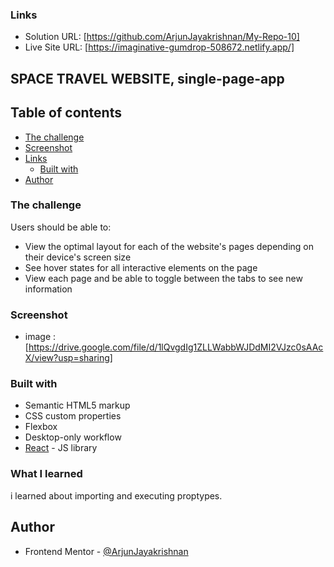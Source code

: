 ### Links

- Solution URL: [https://github.com/ArjunJayakrishnan/My-Repo-10]
- Live Site URL: [https://imaginative-gumdrop-508672.netlify.app/]

## SPACE TRAVEL WEBSITE, single-page-app

## Table of contents

- [The challenge](#the-challenge)
- [Screenshot](#screenshot)
- [Links](#links)
  - [Built with](#built-with)
- [Author](#author)

### The challenge

Users should be able to:

- View the optimal layout for each of the website's pages depending on their device's screen size
- See hover states for all interactive elements on the page
- View each page and be able to toggle between the tabs to see new information

### Screenshot

- image : [https://drive.google.com/file/d/1lQvgdIg1ZLLWabbWJDdMI2VJzc0sAAcX/view?usp=sharing]

### Built with

- Semantic HTML5 markup
- CSS custom properties
- Flexbox
- Desktop-only workflow
- [React](https://reactjs.org/) - JS library

### What I learned

i learned about importing and executing proptypes.

## Author

- Frontend Mentor - [@ArjunJayakrishnan](https://www.frontendmentor.io/profile/ArjunJayakrishnan)
